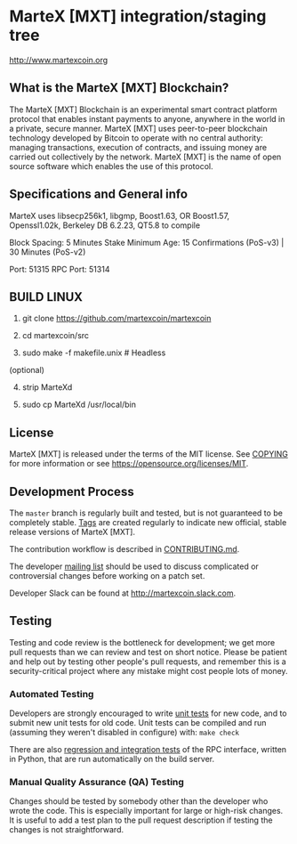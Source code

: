 MarteX [MXT] integration/staging tree
=====================================

http://www.martexcoin.org

What is the MarteX [MXT] Blockchain?
---------------------------

The MarteX [MXT] Blockchain is an experimental smart contract platform protocol that enables 
instant payments to anyone, anywhere in the world in a private, secure manner. 
MarteX [MXT] uses peer-to-peer blockchain technology developed by Bitcoin to operate
with no central authority: managing transactions, execution of contracts, and 
issuing money are carried out collectively by the network. MarteX [MXT] is the name of 
open source software which enables the use of this protocol.

Specifications and General info
------------------
MarteX uses libsecp256k1,
			  libgmp,
			  Boost1.63,
			  OR Boost1.57,  
			  Openssl1.02k,
			  Berkeley DB 6.2.23,
			  QT5.8 to compile


Block Spacing: 5 Minutes
Stake Minimum Age: 15 Confirmations (PoS-v3) | 30 Minutes (PoS-v2)

Port: 51315
RPC Port: 51314


BUILD LINUX
-----------
1) git clone https://github.com/martexcoin/martexcoin

2) cd martexcoin/src

3) sudo make -f makefile.unix            # Headless

(optional)

4) strip MarteXd

5) sudo cp MarteXd /usr/local/bin

License
-------

MarteX [MXT] is released under the terms of the MIT license. See [COPYING](COPYING) for more
information or see https://opensource.org/licenses/MIT.

Development Process
-------------------

The `master` branch is regularly built and tested, but is not guaranteed to be
completely stable. [Tags](https://github.com/martexcoin/martexcoin/tags) are created
regularly to indicate new official, stable release versions of MarteX [MXT].

The contribution workflow is described in [CONTRIBUTING.md](CONTRIBUTING.md).

The developer [mailing list](https://lists.linuxfoundation.org/mailman/listinfo/bitcoin-dev)
should be used to discuss complicated or controversial changes before working
on a patch set.

Developer Slack can be found at http://martexcoin.slack.com.

Testing
-------

Testing and code review is the bottleneck for development; we get more pull
requests than we can review and test on short notice. Please be patient and help out by testing
other people's pull requests, and remember this is a security-critical project where any mistake might cost people
lots of money.

### Automated Testing

Developers are strongly encouraged to write [unit tests](/doc/unit-tests.md) for new code, and to
submit new unit tests for old code. Unit tests can be compiled and run
(assuming they weren't disabled in configure) with: `make check`

There are also [regression and integration tests](/qa) of the RPC interface, written
in Python, that are run automatically on the build server.

### Manual Quality Assurance (QA) Testing

Changes should be tested by somebody other than the developer who wrote the
code. This is especially important for large or high-risk changes. It is useful
to add a test plan to the pull request description if testing the changes is
not straightforward.
